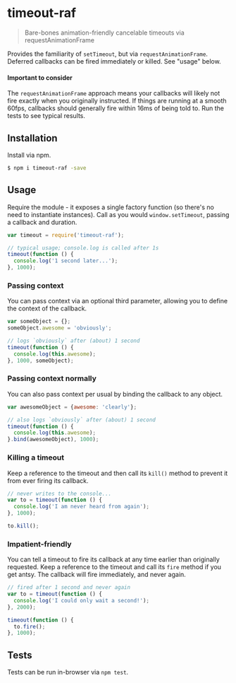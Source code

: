 # timeout-raf
> Bare-bones animation-friendly cancelable timeouts via requestAnimationFrame

Provides the familiarity of `setTimeout`, but via `requestAnimationFrame`.
Deferred callbacks can be fired immediately or killed. 
See "usage" below.


#### Important to consider
The `requestAnimationFrame` approach means your callbacks will likely not fire exactly when you originally instructed.
If things are running at a smooth 60fps, callbacks should generally fire within 16ms of being told to.
Run the tests to see typical results.


## Installation
Install via npm.

```sh
$ npm i timeout-raf -save
```


## Usage
Require the module - it exposes a single factory function (so there's no need to instantiate instances).
Call as you would `window.setTimeout`, passing a callback and duration.

```js
var timeout = require('timeout-raf');

// typical usage; console.log is called after 1s
timeout(function () {
  console.log('1 second later...');
}, 1000);
```


### Passing context
You can pass context via an optional third parameter, allowing you to define the context of the callback.

```js
var someObject = {};
someObject.awesome = 'obviously';

// logs `obviously` after (about) 1 second
timeout(function () {
  console.log(this.awesome);
}, 1000, someObject);
```


### Passing context normally
You can also pass context per usual by binding the callback to any object.

```js
var awesomeObject = {awesome: 'clearly'};

// also logs `obviously` after (about) 1 second
timeout(function () {
  console.log(this.awesome);
}.bind(awesomeObject), 1000);
```


### Killing a timeout
Keep a reference to the timeout and then call its `kill()` method to prevent it from ever firing its callback.

```js
// never writes to the console...
var to = timeout(function () {
  console.log('I am never heard from again');
}, 1000);

to.kill();
```


### Impatient-friendly
You can tell a timeout to fire its callback at any time earlier than originally requested.
Keep a reference to the timeout and call its `fire` method if you get antsy.
The callback will fire immediately, and never again. 

```js
// fired after 1 second and never again
var to = timeout(function () {
  console.log('I could only wait a second!');
}, 2000);

timeout(function () {
  to.fire();
}, 1000);
```


## Tests

Tests can be run in-browser via `npm test`.
